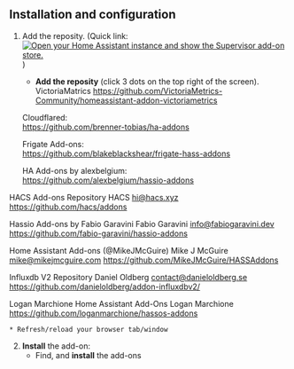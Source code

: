 ## Installation and configuration

1. Add the reposity. (Quick link: [![Open your Home Assistant instance and show the Supervisor add-on store.](https://my.home-assistant.io/badges/supervisor_store.svg)](https://my.home-assistant.io/redirect/supervisor_store/) )
    * **Add the reposity** (click 3 dots on the top right of the screen). 
    VictoriaMatrics
    https://github.com/VictoriaMetrics-Community/homeassistant-addon-victoriametrics

    Cloudflared:  
    https://github.com/brenner-tobias/ha-addons

    Frigate Add-ons:  
    https://github.com/blakeblackshear/frigate-hass-addons

    HA Add-ons by alexbelgium:  
    https://github.com/alexbelgium/hassio-addons

HACS Add-ons Repository
HACS <hi@hacs.xyz>
https://github.com/hacs/addons

Hassio Add-ons by Fabio Garavini
Fabio Garavini <info@fabiogaravini.dev>
https://github.com/fabio-garavini/hassio-addons

Home Assistant Add-ons (@MikeJMcGuire)
Mike J McGuire <mike@mikejmcguire.com>
https://github.com/MikeJMcGuire/HASSAddons

Influxdb V2 Repository
Daniel Oldberg <contact@danieloldberg.se>
https://github.com/danieloldberg/addon-influxdbv2/

Logan Marchione Home Assistant Add-Ons
Logan Marchione
https://github.com/loganmarchione/hassos-addons

    * Refresh/reload your browser tab/window

2. **Install** the add-on:
    * Find, and **install** the add-ons